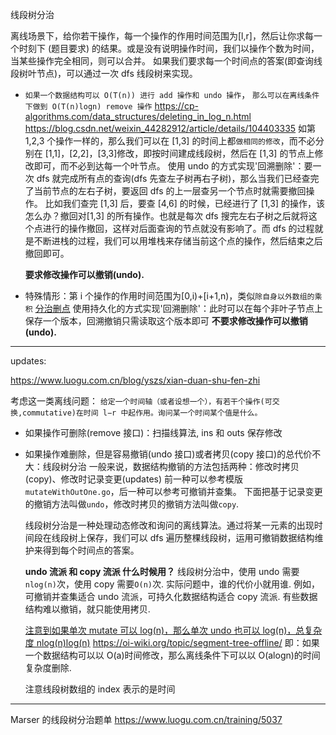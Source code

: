 线段树分治

离线场景下，给你若干操作，每一个操作的作用时间范围为[l,r]，然后让你求每一个时刻下 (题目要求) 的结果。或是没有说明操作时间，我们以操作个数为时间，当某些操作完全相同，则可以合并。
如果我们要求每一个时间点的答案(即查询线段树叶节点)，可以通过一次 dfs 线段树来实现。

- `如果一个数据结构可以 O(T(n)) 进行 add 操作和 undo 操作`，
  `那么可以在离线条件下做到 O(T(n)logn) remove 操作`
  https://cp-algorithms.com/data_structures/deleting_in_log_n.html
  https://blog.csdn.net/weixin_44282912/article/details/104403335
  如第 1,2,3 个操作一样的，那么我们可以在 [1,3] 的时间上都`做相同的修改`，而不必分别在 [1,1]，[2,2]，[3,3]修改，即按时间建成线段树，然后在 [1,3] 的节点上修改即可，而不必到达每一个叶节点。
  使用 undo 的方式实现'回溯删除'：要一次 dfs 就完成所有点的查询(dfs 先查左子树再右子树)，那么当我们已经查完了当前节点的左右子树，要返回 dfs 的上一层查另一个节点时就需要撤回操作。
  比如我们查完 [1,3] 后，要查 [4,6] 的时候，已经进行了 [1,3] 的操作，该怎么办？撤回对[1,3] 的所有操作。也就是每次 dfs 搜完左右子树之后就将这个点进行的操作撤回，这样对后面查询的节点就没有影响了。而 dfs 的过程就是不断进栈的过程，我们可以用堆栈来存储当前这个点的操作，然后结束之后撤回即可。

  **要求修改操作可以撤销(undo).**

- 特殊情形：第 i 个操作的作用时间范围为[0,i)+[i+1,n)，类似`除自身以外数组的乘积`
  [分治删点](%E5%88%86%E6%B2%BB%E5%88%A0%E7%82%B9.ts)
  使用持久化的方式实现'回溯删除'：此时可以在每个非叶子节点上保存一个版本，回溯撤销只需读取这个版本即可
  **不要求修改操作可以撤销(undo).**

---

updates:

https://www.luogu.com.cn/blog/yszs/xian-duan-shu-fen-zhi

考虑这一类离线问题：
`给定一个时间轴（或者设想一个），有若干个操作(可交换,commutative)在时间 l−r 中起作用。询问某一个时间某个值是什么。`

- 如果操作可删除(remove 接口)：扫描线算法, ins 和 outs 保存修改
- 如果操作难删除，但是容易撤销(undo 接口)或者拷贝(copy 接口)的总代价不大：线段树分治
  一般来说，数据结构撤销的方法包括两种：修改时拷贝(copy)、修改时记录变更(updates)
  前一种可以参考模版`mutateWithOutOne.go`，后一种可以参考可撤销并查集。
  下面把基于记录变更的撤销方法叫做`undo`，修改时拷贝的撤销方法叫做`copy`.

  线段树分治是一种处理动态修改和询问的离线算法。通过将某一元素的出现时间段在线段树上保存，我们可以 dfs 遍历整棵线段树，运用可撤销数据结构维护来得到每个时间点的答案。

  **undo 流派 和 copy 流派 什么时候用？**
  线段树分治中，使用 undo 需要`nlog(n)`次，使用 copy 需要`O(n)`次.
  实际问题中，谁的代价小就用谁.
  例如，可撤销并查集适合 undo 流派，可持久化数据结构适合 copy 流派.
  有些数据结构难以撤销，就只能使用拷贝.

  [注意到如果单次 mutate 可以 log(n)，那么单次 undo 也可以 log(n)，总复杂度 nlog(n)log(n)](https://cp-algorithms.com/data_structures/deleting_in_log_n.html)
  https://oi-wiki.org/topic/segment-tree-offline/
  即：如果一个数据结构可以以 O(a)时间修改，那么离线条件下可以以 O(alogn)的时间复杂度删除.

  注意线段树数组的 index 表示的是时间

---

Marser 的线段树分治题单
https://www.luogu.com.cn/training/5037
